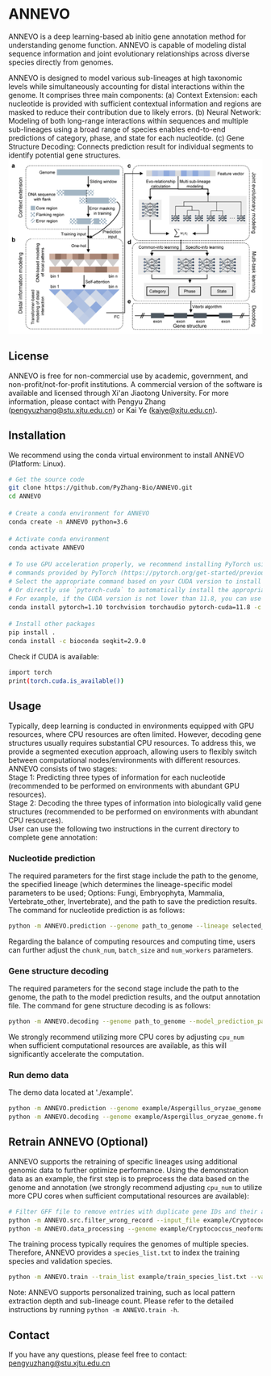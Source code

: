 # ANNEVO
ANNEVO is a deep learning-based ab initio gene annotation method for understanding genome function. ANNEVO is capable of modeling distal sequence information and joint evolutionary relationships across diverse species directly from genomes.  

ANNEVO is designed to model various sub-lineages at high taxonomic levels while simultaneously accounting for distal interactions within the genome. It comprises three main components: (a) Context Extension: each nucleotide is provided with sufficient contextual information and regions are masked to reduce their contribution due to likely errors. (b) Neural Network: Modeling of both long-range interactions within sequences and multiple sub-lineages using a broad range of species enables end-to-end predictions of category, phase, and state for each nucleotide. (c) Gene Structure Decoding: Connects prediction result for individual segments to identify potential gene structures.
![GitHub Image](https://raw.githubusercontent.com/PyZhang-Bio/ANNEVO/main/img/Fig1.png)
## License
ANNEVO is free for non-commercial use by academic, government, and non-profit/not-for-profit institutions. A commercial version of the software is available and licensed through Xi'an Jiaotong University. For more information, please contact with Pengyu Zhang (pengyuzhang@stu.xjtu.edu.cn) or Kai Ye (kaiye@xjtu.edu.cn).  

## Installation
We recommend using the conda virtual environment to install ANNEVO (Platform: Linux).
```bash
# Get the source code
git clone https://github.com/PyZhang-Bio/ANNEVO.git
cd ANNEVO

# Create a conda environment for ANNEVO
conda create -n ANNEVO python=3.6

# Activate conda environment
conda activate ANNEVO

# To use GPU acceleration properly, we recommend installing PyTorch using the official installation 
# commands provided by PyTorch (https://pytorch.org/get-started/previous-versions/). 
# Select the appropriate command based on your CUDA version to install PyTorch version 1.10. 
# Or directly use `pytorch-cuda` to automatically install the appropriate `cudatoolkit`. 
# For example, if the CUDA version is not lower than 11.8, you can use the following command:
conda install pytorch=1.10 torchvision torchaudio pytorch-cuda=11.8 -c pytorch -c nvidia

# Install other packages
pip install .
conda install -c bioconda seqkit=2.9.0
```

Check if CUDA is available:
```bash
import torch
print(torch.cuda.is_available())
```

## Usage
Typically, deep learning is conducted in environments equipped with GPU resources, where CPU resources are often limited. However, decoding gene structures usually requires substantial CPU resources. To address this, we provide a segmented execution approach, allowing users to flexibly switch between computational nodes/environments with different resources. ANNEVO consists of two stages:  
Stage 1: Predicting three types of information for each nucleotide (recommended to be performed on environments with abundant GPU resources).  
Stage 2: Decoding the three types of information into biologically valid gene structures (recommended to be performed on environments with abundant CPU resources).  
User can use the following two instructions in the current directory to complete gene annotation:

### Nucleotide prediction
The required parameters for the first stage include the path to the genome, the specified lineage (which determines the lineage-specific model parameters to be used; Options: Fungi, Embryophyta, Mammalia, Vertebrate_other, Invertebrate), and the path to save the prediction results. The command for nucleotide prediction is as follows:
```bash
python -m ANNEVO.prediction --genome path_to_genome --lineage selected_lineage --model_prediction_path path_to_save_predction
```
Regarding the balance of computing resources and computing time, users can further adjust the `chunk_num`, `batch_size` and `num_workers` parameters.

### Gene structure decoding
The required parameters for the second stage include the path to the genome, the path to the model prediction results, and the output annotation file. The command for gene structure decoding is as follows:
```bash
python -m ANNEVO.decoding --genome path_to_genome --model_prediction_path path_to_save_predction --output path_to_gff --cpu_num 8
```
We strongly recommend utilizing more CPU cores by adjusting `cpu_num` when sufficient computational resources are available, as this will significantly accelerate the computation.

### Run demo data
The demo data located at './example'.
```bash
python -m ANNEVO.prediction --genome example/Aspergillus_oryzae_genome.fna --lineage Fungi --model_prediction_path prediction_result/Aspergillus_oryzae
python -m ANNEVO.decoding --genome example/Aspergillus_oryzae_genome.fna --model_prediction_path prediction_result/Aspergillus_oryzae --output gff_result/Aspergillus_oryzae_annotation.gff --cpu_num 8
```

## Retrain ANNEVO (Optional)
ANNEVO supports the retraining of specific lineages using additional genomic data to further optimize performance. Using the demonstration data as an example, the first step is to preprocess the data based on the genome and annotation (we strongly recommend adjusting `cpu_num` to utilize more CPU cores when sufficient computational resources are available):
```bash
# Filter GFF file to remove entries with duplicate gene IDs and their associated sub-features.
python -m ANNEVO.src.filter_wrong_record --input_file example/Cryptococcus_neoformans_annotation.gff --output_file example/filterred_Cryptococcus_neoformans_annotation.gff
python -m ANNEVO.data_processing --genome example/Cryptococcus_neoformans_genome.fa --annotation example/filterred_Cryptococcus_neoformans_annotation.gff --output_file processed_data/Cryptococcus_neoformans.h5
```
The training process typically requires the genomes of multiple species. Therefore, ANNEVO provides a `species_list.txt` to index the training species and validation species.
```bash
python -m ANNEVO.train --train_list example/train_species_list.txt --val_list example/val_species_list.txt --model_save_path ANNEVO/saved_model/ANNEVO_test.pt --h5_path processed_data/
```
Note: ANNEVO supports personalized training, such as local pattern extraction depth and sub-lineage count. Please refer to the detailed instructions by running `python -m ANNEVO.train -h`.
## Contact
If you have any questions, please feel free to contact: pengyuzhang@stu.xjtu.edu.cn